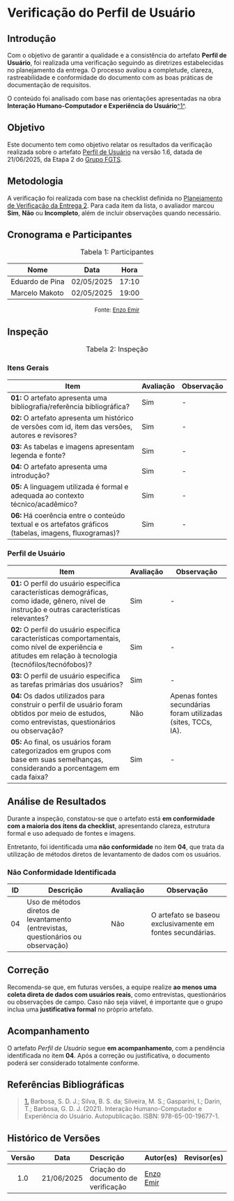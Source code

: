 # Verificação do Perfil de Usuário

## Introdução

Com o objetivo de garantir a qualidade e a consistência do artefato **Perfil de Usuário**, foi realizada uma verificação seguindo as diretrizes estabelecidas no planejamento da entrega. O processo avaliou a completude, clareza, rastreabilidade e conformidade do documento com as boas práticas de documentação de requisitos.

O conteúdo foi analisado com base nas orientações apresentadas na obra **Interação Humano-Computador e Experiência do Usuário**</i><a id="anchor_1" href="#REF1">^1^</a>.

## Objetivo

Este documento tem como objetivo relatar os resultados da verificação realizada sobre o artefato [Perfil de Usuário](https://requisitos-de-software.github.io/2025.1-FGTS/Elicitacao/Perfil-de-Usuario/) na versão 1.6, datada de 21/06/2025, da Etapa 2 do [Grupo FGTS](https://github.com/Requisitos-de-Software/2025.1-FGTS).

## Metodologia

A verificação foi realizada com base na checklist definida no [Planejamento de Verificação da Entrega 2](https://requisitos-de-software.github.io/2025.1-FGTS/Verificacao/Grupo/Entrega-2/planejamento-verificacao-entrega-2/). Para cada item da lista, o avaliador marcou **Sim**, **Não** ou **Incompleto**, além de incluir observações quando necessário.

## Cronograma e Participantes

<font size="3"><p style="text-align: center">Tabela 1: Participantes</p></font>

<div align="center">
<table>
  <thead>
    <tr>
      <th>Nome</th>
      <th>Data</th>
      <th>Hora</th>
    </tr>
  </thead>
  <tbody>
    <tr>
      <td> Eduardo de Pina	 </td>
      <td> 02/05/2025 </td>
      <td> 17:10 </td>
    </tr>
    <tr>
      <td> Marcelo Makoto </td>
      <td> 02/05/2025 </td>
      <td> 19:00 </td>
    </tr>
  </tbody>
</table>
</div>

<font size="2"><p style="text-align: center">Fonte: [Enzo Emir](https://github.com/EnzoEmir) </p></font>

## Inspeção

<font size="3"><p style="text-align: center">Tabela 2: Inspeção</p></font>

### Itens Gerais

| Item | Avaliação | Observação |
|----|---------|-----------|
| **01:** O artefato apresenta uma bibliografia/referência bibliográfica? | Sim | - |
| **02:** O artefato apresenta um histórico de versões com id, item das versões, autores e revisores? | Sim | - |
| **03:** As tabelas e imagens apresentam legenda e fonte? | Sim | - |
| **04:** O artefato apresenta uma introdução? | Sim | - |
| **05:** A linguagem utilizada é formal e adequada ao contexto técnico/acadêmico? | Sim | - |
| **06:** Há coerência entre o conteúdo textual e os artefatos gráficos (tabelas, imagens, fluxogramas)? | Sim | - |

### Perfil de Usuário

| Item | Avaliação | Observação |
|----|---------|-----------|
| **01:** O perfil do usuário especifica características demográficas, como idade, gênero, nível de instrução e outras características relevantes? | Sim | - |
| **02:** O perfil do usuário especifica características comportamentais, como nível de experiência e atitudes em relação à tecnologia (tecnófilos/tecnófobos)? | Sim | - |
| **03:** O perfil de usuário especifica as tarefas primárias dos usuários? | Sim | - |
| **04:** Os dados utilizados para construir o perfil de usuário foram obtidos por meio de estudos, como entrevistas, questionários ou observação? | Não | Apenas fontes secundárias foram utilizadas (sites, TCCs, IA). |
| **05:** Ao final, os usuários foram categorizados em grupos com base em suas semelhanças, considerando a porcentagem em cada faixa? | Sim | - |

## Análise de Resultados

Durante a inspeção, constatou-se que o artefato está **em conformidade com a maioria dos itens da checklist**, apresentando clareza, estrutura formal e uso adequado de fontes e imagens.

Entretanto, foi identificada uma **não conformidade** no item **04**, que trata da utilização de métodos diretos de levantamento de dados com os usuários.

### Não Conformidade Identificada

| ID | Descrição | Avaliação | Observação |
|---|---|---|---|
| 04 | Uso de métodos diretos de levantamento (entrevistas, questionários ou observação) | Não | O artefato se baseou exclusivamente em fontes secundárias. |

## Correção

Recomenda-se que, em futuras versões, a equipe realize **ao menos uma coleta direta de dados com usuários reais**, como entrevistas, questionários ou observações de campo. Caso não seja viável, é importante que o grupo inclua uma **justificativa formal** no próprio artefato.

## Acompanhamento

O artefato *Perfil de Usuário* segue **em acompanhamento**, com a pendência identificada no item **04**. Após a correção ou justificativa, o documento poderá ser considerado totalmente conforme.

## Referências Bibliográficas

> <a id="REF1" href="#anchor_1">1.</a> Barbosa, S. D. J.; Silva, B. S. da; Silveira, M. S.; Gasparini, I.; Darin, T.; Barbosa, G. D. J. (2021). Interação Humano-Computador e Experiência do Usuário. Autopublicação. ISBN: 978-65-00-19677-1.

## Histórico de Versões

| Versão | Data       | Descrição                       | Autor(es)         | Revisor(es)   |
|:-----: | :--------: | :----------------------------- | :--------------- | :----------- |
| 1.0    | 21/06/2025 | Criação do documento de verificação | [Enzo Emir](https://github.com/EnzoEmir) |  |
